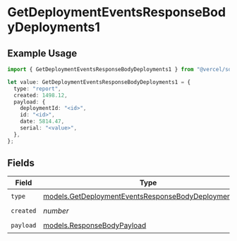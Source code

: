 # GetDeploymentEventsResponseBodyDeployments1

## Example Usage

```typescript
import { GetDeploymentEventsResponseBodyDeployments1 } from "@vercel/sdk/models/getdeploymenteventsop.js";

let value: GetDeploymentEventsResponseBodyDeployments1 = {
  type: "report",
  created: 1498.12,
  payload: {
    deploymentId: "<id>",
    id: "<id>",
    date: 5814.47,
    serial: "<value>",
  },
};
```

## Fields

| Field                                                                                                                | Type                                                                                                                 | Required                                                                                                             | Description                                                                                                          |
| -------------------------------------------------------------------------------------------------------------------- | -------------------------------------------------------------------------------------------------------------------- | -------------------------------------------------------------------------------------------------------------------- | -------------------------------------------------------------------------------------------------------------------- |
| `type`                                                                                                               | [models.GetDeploymentEventsResponseBodyDeploymentsType](../models/getdeploymenteventsresponsebodydeploymentstype.md) | :heavy_check_mark:                                                                                                   | N/A                                                                                                                  |
| `created`                                                                                                            | *number*                                                                                                             | :heavy_check_mark:                                                                                                   | N/A                                                                                                                  |
| `payload`                                                                                                            | [models.ResponseBodyPayload](../models/responsebodypayload.md)                                                       | :heavy_check_mark:                                                                                                   | N/A                                                                                                                  |